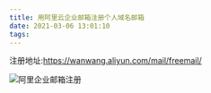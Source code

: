 ```yaml
---
title: 用阿里云企业邮箱注册个人域名邮箱
date: 2021-03-06 13:01:10
tags:
---
```


注册地址:https://wanwang.aliyun.com/mail/freemail/

![阿里企业邮箱注册](https://cdn.jsdelivr.net/gh/kiritosan/pic@master/img/%E9%98%BF%E9%87%8C%E4%BC%81%E4%B8%9A%E9%82%AE%E7%AE%B1%E6%B3%A8%E5%86%8C.png)

